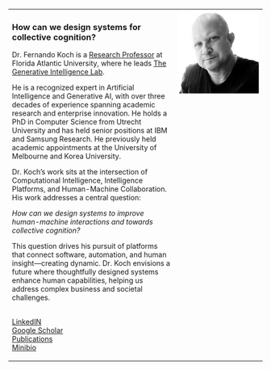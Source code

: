 


<table width="100%" style="border: none;">
<tr>
<td width="65%">
<p>
<h3>How can we design systems for collective cognition?</h3>
</p>
<p>
Dr. Fernando Koch is a <a href="https://www.fau.edu/engineering/directory/faculty/koch/">Research Professor</a> at Florida Atlantic University, where he leads <a href="http://www.generativeintelligencelab.ai">The Generative Intelligence Lab</a>. 
</p>
<p>
He is a recognized expert in Artificial Intelligence and Generative AI, with over three decades of experience spanning academic research and enterprise innovation. He holds a PhD in Computer Science from Utrecht University and has held senior positions at IBM and Samsung Research. He previously held academic appointments at the University of Melbourne and Korea University.
</p>
<p>
Dr. Koch’s work sits at the intersection of Computational Intelligence, Intelligence Platforms, and Human-Machine Collaboration. His work addresses a central question:
</p>
<p>
<i>How can we design systems to improve human-machine interactions and towards collective cognition?</i>
</p>
<p>
This question drives his pursuit of platforms that connect software, automation, and human insight—creating dynamic. Dr. Koch envisions a future where thoughtfully designed systems enhance human capabilities, helping us address complex business and societal challenges.
</p>
<p>
<br/>
<a href="https://www.linkedin.com/in/fkoch/">LinkedIN</a><br/>
<a href="https://scholar.google.com/citations?hl=en&user=-jD2UDsAAAAJ&view_op=list_works&sortby=pubdate">Google Scholar</a><br/>
<a href="./publications.html">Publications</a><br/>
<a href="./minibio.html">Minibio</a>
</p>
</td>
<td width="35%" valign="top">
<img src="./images/fkoch-headshot.png" width="250">
</td>
</tr>
</table>

